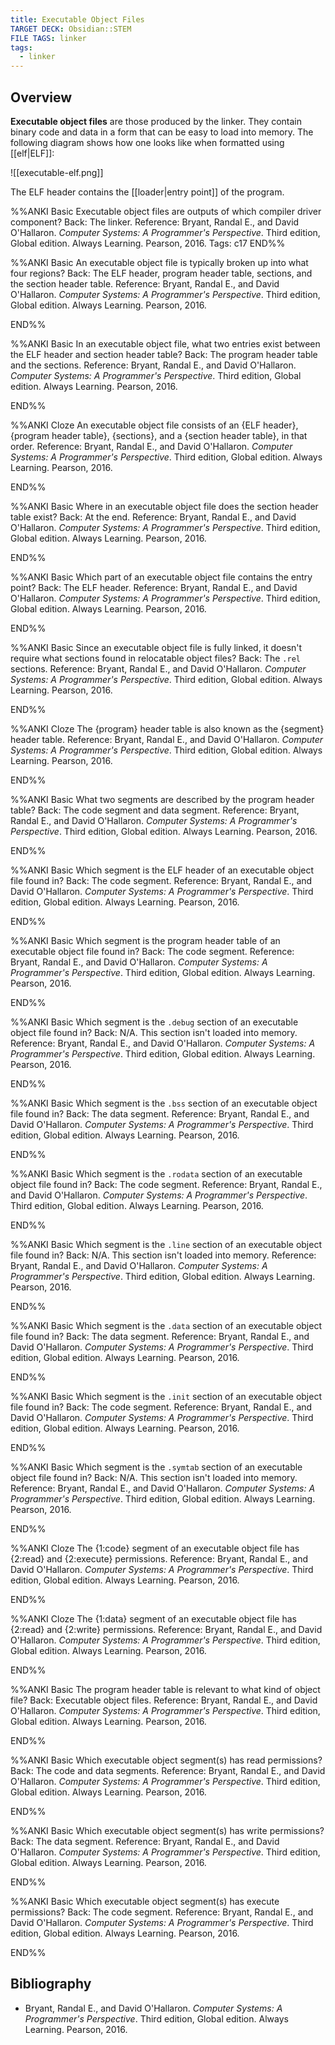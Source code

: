 ```yaml
---
title: Executable Object Files
TARGET DECK: Obsidian::STEM
FILE TAGS: linker
tags:
  - linker
---
```


## Overview

**Executable object files** are those produced by the linker. They contain binary code and data in a form that can be easy to load into memory. The following diagram shows how one looks like when formatted using [[elf|ELF]]:

![[executable-elf.png]]

The ELF header contains the [[loader|entry point]] of the program.

%%ANKI
Basic
Executable object files are outputs of which compiler driver component?
Back: The linker.
Reference: Bryant, Randal E., and David O'Hallaron. *Computer Systems: A Programmer's Perspective*. Third edition, Global edition. Always Learning. Pearson, 2016.
Tags: c17
END%%

%%ANKI
Basic
An executable object file is typically broken up into what four regions?
Back: The ELF header, program header table, sections, and the section header table.
Reference: Bryant, Randal E., and David O'Hallaron. *Computer Systems: A Programmer's Perspective*. Third edition, Global edition. Always Learning. Pearson, 2016.
<!--ID: 1738637653604-->
END%%

%%ANKI
Basic
In an executable object file, what two entries exist between the ELF header and section header table?
Back: The program header table and the sections.
Reference: Bryant, Randal E., and David O'Hallaron. *Computer Systems: A Programmer's Perspective*. Third edition, Global edition. Always Learning. Pearson, 2016.
<!--ID: 1738637653610-->
END%%

%%ANKI
Cloze
An executable object file consists of an {ELF header}, {program header table}, {sections}, and a {section header table}, in that order.
Reference: Bryant, Randal E., and David O'Hallaron. *Computer Systems: A Programmer's Perspective*. Third edition, Global edition. Always Learning. Pearson, 2016.
<!--ID: 1738637653614-->
END%%

%%ANKI
Basic
Where in an executable object file does the section header table exist?
Back: At the end.
Reference: Bryant, Randal E., and David O'Hallaron. *Computer Systems: A Programmer's Perspective*. Third edition, Global edition. Always Learning. Pearson, 2016.
<!--ID: 1738637653617-->
END%%

%%ANKI
Basic
Which part of an executable object file contains the entry point?
Back: The ELF header.
Reference: Bryant, Randal E., and David O'Hallaron. *Computer Systems: A Programmer's Perspective*. Third edition, Global edition. Always Learning. Pearson, 2016.
<!--ID: 1738637653621-->
END%%

%%ANKI
Basic
Since an executable object file is fully linked, it doesn't require what sections found in relocatable object files?
Back: The `.rel` sections.
Reference: Bryant, Randal E., and David O'Hallaron. *Computer Systems: A Programmer's Perspective*. Third edition, Global edition. Always Learning. Pearson, 2016.
<!--ID: 1738637653631-->
END%%

%%ANKI
Cloze
The {program} header table is also known as the {segment} header table.
Reference: Bryant, Randal E., and David O'Hallaron. *Computer Systems: A Programmer's Perspective*. Third edition, Global edition. Always Learning. Pearson, 2016.
<!--ID: 1738637653641-->
END%%

%%ANKI
Basic
What two segments are described by the program header table?
Back: The code segment and data segment.
Reference: Bryant, Randal E., and David O'Hallaron. *Computer Systems: A Programmer's Perspective*. Third edition, Global edition. Always Learning. Pearson, 2016.
<!--ID: 1738637653646-->
END%%

%%ANKI
Basic
Which segment is the ELF header of an executable object file found in?
Back: The code segment.
Reference: Bryant, Randal E., and David O'Hallaron. *Computer Systems: A Programmer's Perspective*. Third edition, Global edition. Always Learning. Pearson, 2016.
<!--ID: 1738637653651-->
END%%

%%ANKI
Basic
Which segment is the program header table of an executable object file found in?
Back: The code segment.
Reference: Bryant, Randal E., and David O'Hallaron. *Computer Systems: A Programmer's Perspective*. Third edition, Global edition. Always Learning. Pearson, 2016.
<!--ID: 1738637653656-->
END%%

%%ANKI
Basic
Which segment is the `.debug` section of an executable object file found in?
Back: N/A. This section isn't loaded into memory.
Reference: Bryant, Randal E., and David O'Hallaron. *Computer Systems: A Programmer's Perspective*. Third edition, Global edition. Always Learning. Pearson, 2016.
<!--ID: 1738637653661-->
END%%

%%ANKI
Basic
Which segment is the `.bss` section of an executable object file found in?
Back: The data segment.
Reference: Bryant, Randal E., and David O'Hallaron. *Computer Systems: A Programmer's Perspective*. Third edition, Global edition. Always Learning. Pearson, 2016.
<!--ID: 1738637653666-->
END%%

%%ANKI
Basic
Which segment is the `.rodata` section of an executable object file found in?
Back: The code segment.
Reference: Bryant, Randal E., and David O'Hallaron. *Computer Systems: A Programmer's Perspective*. Third edition, Global edition. Always Learning. Pearson, 2016.
<!--ID: 1738637653671-->
END%%

%%ANKI
Basic
Which segment is the `.line` section of an executable object file found in?
Back: N/A. This section isn't loaded into memory.
Reference: Bryant, Randal E., and David O'Hallaron. *Computer Systems: A Programmer's Perspective*. Third edition, Global edition. Always Learning. Pearson, 2016.
<!--ID: 1738637653675-->
END%%

%%ANKI
Basic
Which segment is the `.data` section of an executable object file found in?
Back: The data segment.
Reference: Bryant, Randal E., and David O'Hallaron. *Computer Systems: A Programmer's Perspective*. Third edition, Global edition. Always Learning. Pearson, 2016.
<!--ID: 1738637653679-->
END%%

%%ANKI
Basic
Which segment is the `.init` section of an executable object file found in?
Back: The code segment.
Reference: Bryant, Randal E., and David O'Hallaron. *Computer Systems: A Programmer's Perspective*. Third edition, Global edition. Always Learning. Pearson, 2016.
<!--ID: 1738637653684-->
END%%

%%ANKI
Basic
Which segment is the `.symtab` section of an executable object file found in?
Back: N/A. This section isn't loaded into memory.
Reference: Bryant, Randal E., and David O'Hallaron. *Computer Systems: A Programmer's Perspective*. Third edition, Global edition. Always Learning. Pearson, 2016.
<!--ID: 1738637653689-->
END%%

%%ANKI
Cloze
The {1:code} segment of an executable object file has {2:read} and {2:execute} permissions.
Reference: Bryant, Randal E., and David O'Hallaron. *Computer Systems: A Programmer's Perspective*. Third edition, Global edition. Always Learning. Pearson, 2016.
<!--ID: 1738637653694-->
END%%

%%ANKI
Cloze
The {1:data} segment of an executable object file has {2:read} and {2:write} permissions.
Reference: Bryant, Randal E., and David O'Hallaron. *Computer Systems: A Programmer's Perspective*. Third edition, Global edition. Always Learning. Pearson, 2016.
<!--ID: 1738637653699-->
END%%

%%ANKI
Basic
The program header table is relevant to what kind of object file?
Back: Executable object files.
Reference: Bryant, Randal E., and David O'Hallaron. *Computer Systems: A Programmer's Perspective*. Third edition, Global edition. Always Learning. Pearson, 2016.
<!--ID: 1738637653704-->
END%%

%%ANKI
Basic
Which executable object segment(s) has read permissions?
Back: The code and data segments.
Reference: Bryant, Randal E., and David O'Hallaron. *Computer Systems: A Programmer's Perspective*. Third edition, Global edition. Always Learning. Pearson, 2016.
<!--ID: 1738637653709-->
END%%

%%ANKI
Basic
Which executable object segment(s) has write permissions?
Back: The data segment.
Reference: Bryant, Randal E., and David O'Hallaron. *Computer Systems: A Programmer's Perspective*. Third edition, Global edition. Always Learning. Pearson, 2016.
<!--ID: 1738637653714-->
END%%

%%ANKI
Basic
Which executable object segment(s) has execute permissions?
Back: The code segment.
Reference: Bryant, Randal E., and David O'Hallaron. *Computer Systems: A Programmer's Perspective*. Third edition, Global edition. Always Learning. Pearson, 2016.
<!--ID: 1738637653719-->
END%%

## Bibliography

* Bryant, Randal E., and David O'Hallaron. *Computer Systems: A Programmer's Perspective*. Third edition, Global edition. Always Learning. Pearson, 2016.